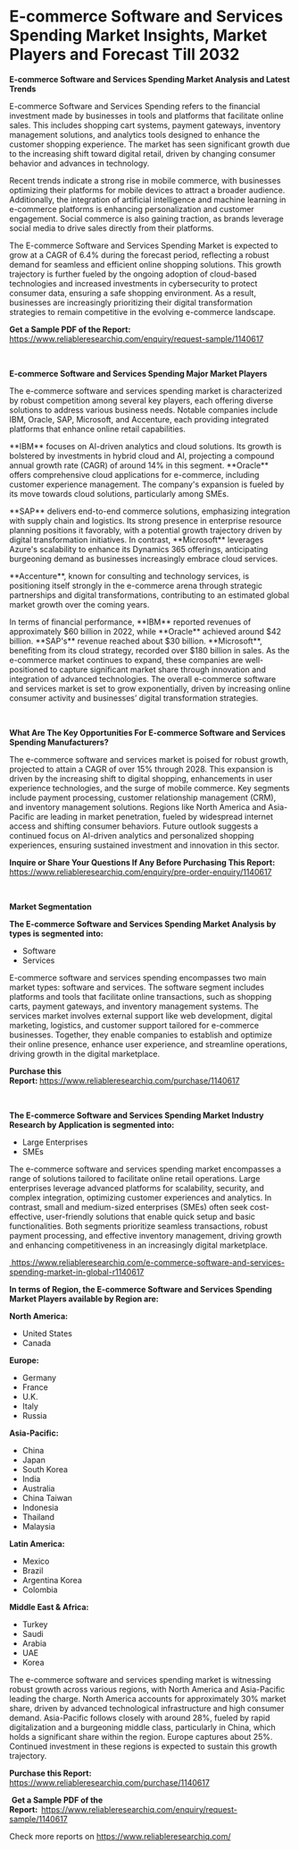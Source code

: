 <p><h1>E-commerce Software and Services Spending Market Insights, Market Players and Forecast Till 2032</h1></p><p><strong>E-commerce Software and Services Spending Market Analysis and Latest Trends</strong></p>
<p><p>E-commerce Software and Services Spending refers to the financial investment made by businesses in tools and platforms that facilitate online sales. This includes shopping cart systems, payment gateways, inventory management solutions, and analytics tools designed to enhance the customer shopping experience. The market has seen significant growth due to the increasing shift toward digital retail, driven by changing consumer behavior and advances in technology.</p><p>Recent trends indicate a strong rise in mobile commerce, with businesses optimizing their platforms for mobile devices to attract a broader audience. Additionally, the integration of artificial intelligence and machine learning in e-commerce platforms is enhancing personalization and customer engagement. Social commerce is also gaining traction, as brands leverage social media to drive sales directly from their platforms.</p><p>The E-commerce Software and Services Spending Market is expected to grow at a CAGR of 6.4% during the forecast period, reflecting a robust demand for seamless and efficient online shopping solutions. This growth trajectory is further fueled by the ongoing adoption of cloud-based technologies and increased investments in cybersecurity to protect consumer data, ensuring a safe shopping environment. As a result, businesses are increasingly prioritizing their digital transformation strategies to remain competitive in the evolving e-commerce landscape.</p></p>
<p><strong>Get a Sample PDF of the Report:&nbsp;</strong> <a href="https://www.reliableresearchiq.com/enquiry/request-sample/1140617?utm_campaign=3323&utm_medium=2&utm_source=Github&utm_content=ia&utm_term=25032025&utm_id=e-commerce-software-and-services-spending">https://www.reliableresearchiq.com/enquiry/request-sample/1140617</a></p>
<p>&nbsp;</p>
<p><strong>E-commerce Software and Services Spending Major Market Players</strong></p>
<p><p>The e-commerce software and services spending market is characterized by robust competition among several key players, each offering diverse solutions to address various business needs. Notable companies include IBM, Oracle, SAP, Microsoft, and Accenture, each providing integrated platforms that enhance online retail capabilities.</p><p>**IBM** focuses on AI-driven analytics and cloud solutions. Its growth is bolstered by investments in hybrid cloud and AI, projecting a compound annual growth rate (CAGR) of around 14% in this segment. **Oracle** offers comprehensive cloud applications for e-commerce, including customer experience management. The company's expansion is fueled by its move towards cloud solutions, particularly among SMEs.</p><p>**SAP** delivers end-to-end commerce solutions, emphasizing integration with supply chain and logistics. Its strong presence in enterprise resource planning positions it favorably, with a potential growth trajectory driven by digital transformation initiatives. In contrast, **Microsoft** leverages Azure's scalability to enhance its Dynamics 365 offerings, anticipating burgeoning demand as businesses increasingly embrace cloud services.</p><p>**Accenture**, known for consulting and technology services, is positioning itself strongly in the e-commerce arena through strategic partnerships and digital transformations, contributing to an estimated global market growth over the coming years.</p><p>In terms of financial performance, **IBM** reported revenues of approximately $60 billion in 2022, while **Oracle** achieved around $42 billion. **SAP's** revenue reached about $30 billion. **Microsoft**, benefiting from its cloud strategy, recorded over $180 billion in sales. As the e-commerce market continues to expand, these companies are well-positioned to capture significant market share through innovation and integration of advanced technologies. The overall e-commerce software and services market is set to grow exponentially, driven by increasing online consumer activity and businesses’ digital transformation strategies.</p></p>
<p>&nbsp;</p>
<p><strong>What Are The Key Opportunities For E-commerce Software and Services Spending Manufacturers?</strong></p>
<p><p>The e-commerce software and services market is poised for robust growth, projected to attain a CAGR of over 15% through 2028. This expansion is driven by the increasing shift to digital shopping, enhancements in user experience technologies, and the surge of mobile commerce. Key segments include payment processing, customer relationship management (CRM), and inventory management solutions. Regions like North America and Asia-Pacific are leading in market penetration, fueled by widespread internet access and shifting consumer behaviors. Future outlook suggests a continued focus on AI-driven analytics and personalized shopping experiences, ensuring sustained investment and innovation in this sector.</p></p>
<p><strong>Inquire or Share Your Questions If Any Before Purchasing This Report:</strong> <a href="https://www.reliableresearchiq.com/enquiry/pre-order-enquiry/1140617?utm_campaign=3323&utm_medium=2&utm_source=Github&utm_content=ia&utm_term=25032025&utm_id=e-commerce-software-and-services-spending">https://www.reliableresearchiq.com/enquiry/pre-order-enquiry/1140617</a></p>
<p>&nbsp;</p>
<p><strong>Market Segmentation</strong></p>
<p><strong>The E-commerce Software and Services Spending Market Analysis by types is segmented into:</strong></p>
<p><ul><li>Software</li><li>Services</li></ul></p>
<p><p>E-commerce software and services spending encompasses two main market types: software and services. The software segment includes platforms and tools that facilitate online transactions, such as shopping carts, payment gateways, and inventory management systems. The services market involves external support like web development, digital marketing, logistics, and customer support tailored for e-commerce businesses. Together, they enable companies to establish and optimize their online presence, enhance user experience, and streamline operations, driving growth in the digital marketplace.</p></p>
<p><strong>Purchase this Report:&nbsp;</strong><a href="https://www.reliableresearchiq.com/purchase/1140617?utm_campaign=3323&utm_medium=2&utm_source=Github&utm_content=ia&utm_term=25032025&utm_id=e-commerce-software-and-services-spending">https://www.reliableresearchiq.com/purchase/1140617</a></p>
<p>&nbsp;</p>
<p><strong>The E-commerce Software and Services Spending Market Industry Research by Application is segmented into:</strong></p>
<p><ul><li>Large Enterprises</li><li>SMEs</li></ul></p>
<p><p>The e-commerce software and services spending market encompasses a range of solutions tailored to facilitate online retail operations. Large enterprises leverage advanced platforms for scalability, security, and complex integration, optimizing customer experiences and analytics. In contrast, small and medium-sized enterprises (SMEs) often seek cost-effective, user-friendly solutions that enable quick setup and basic functionalities. Both segments prioritize seamless transactions, robust payment processing, and effective inventory management, driving growth and enhancing competitiveness in an increasingly digital marketplace.</p></p>
<p><a href="https://www.reliableresearchiq.com/e-commerce-software-and-services-spending-market-in-global-r1140617?utm_campaign=3323&utm_medium=2&utm_source=Github&utm_content=ia&utm_term=25032025&utm_id=e-commerce-software-and-services-spending">&nbsp;https://www.reliableresearchiq.com/e-commerce-software-and-services-spending-market-in-global-r1140617</a></p>
<p><strong>In terms of Region, the E-commerce Software and Services Spending Market Players available by Region are:</strong></p>
<p>
    <p> <strong> North America: </strong>
        <ul>
            <li>United States</li>
            <li>Canada</li>
        </ul>
        </p> 
    <p> <strong> Europe: </strong>
        <ul>
            <li>Germany</li>
            <li>France</li>
            <li>U.K.</li>
            <li>Italy</li>
            <li>Russia</li>
        </ul>
        </p> 
    <p> <strong> Asia-Pacific: </strong>
        <ul>
            <li>China</li>
            <li>Japan</li>
            <li>South Korea</li>
            <li>India</li>
            <li>Australia</li>
            <li>China Taiwan</li>
            <li>Indonesia</li>
            <li>Thailand</li>
            <li>Malaysia</li>
        </ul>
        </p> 
    <p> <strong> Latin America: </strong>
        <ul>
            <li>Mexico</li>
            <li>Brazil</li>
            <li>Argentina Korea</li>
            <li>Colombia</li>
        </ul>
        </p> 
    <p> <strong> Middle East & Africa: </strong>
        <ul>
            <li>Turkey</li>
            <li>Saudi</li>
            <li>Arabia</li>
            <li>UAE</li>
            <li>Korea</li>
        </ul>
    </p>
    </p>
<p><p>The e-commerce software and services spending market is witnessing robust growth across various regions, with North America and Asia-Pacific leading the charge. North America accounts for approximately 30% market share, driven by advanced technological infrastructure and high consumer demand. Asia-Pacific follows closely with around 28%, fueled by rapid digitalization and a burgeoning middle class, particularly in China, which holds a significant share within the region. Europe captures about 25%. Continued investment in these regions is expected to sustain this growth trajectory.</p></p>
<p><strong>Purchase this Report: </strong><a href="https://www.reliableresearchiq.com/purchase/1140617?utm_campaign=3323&utm_medium=2&utm_source=Github&utm_content=ia&utm_term=25032025&utm_id=e-commerce-software-and-services-spending">https://www.reliableresearchiq.com/purchase/1140617</a></p>
<p>&nbsp;<strong>Get a Sample PDF of the Report:&nbsp;&nbsp;</strong><a href="https://www.reliableresearchiq.com/enquiry/request-sample/1140617?utm_campaign=3323&utm_medium=2&utm_source=Github&utm_content=ia&utm_term=25032025&utm_id=e-commerce-software-and-services-spending">https://www.reliableresearchiq.com/enquiry/request-sample/1140617</a></p>
<p><strong></strong></p>
<p>Check more reports on <a href="https://www.reliableresearchiq.com/?utm_campaign=3323&utm_medium=2&utm_source=Github&utm_content=ia&utm_term=25032025&utm_id=e-commerce-software-and-services-spending">https://www.reliableresearchiq.com/</a></p>